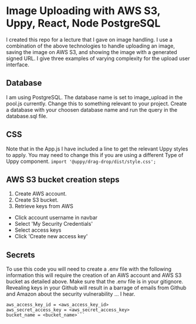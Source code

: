 # Image Uploading with AWS S3, Uppy, React, Node PostgreSQL
I created this repo for a lecture that I gave on image handling. I use a combination of the above technologies to handle uploading an image, saving the image on AWS S3, and showing the image with a generated signed URL. I give three examples of varying complexity for the upload user interface.

## Database
I am using PostgreSQL. The database name is set to image_upload in the pool.js currently. Change this to something relevant to your project. Create a database with your choosen database name and run the query in the database.sql file.

## CSS
Note that in the App.js I have included a line to get the relevant Uppy styles to apply. You may need to change this if you are using a different Type of Uppy component. 
```import '@uppy/drag-drop/dist/style.css';```

## AWS S3 bucket creation steps
1. Create AWS account.
1. Create S3 bucket.
1. Retrieve keys from AWS
  * Click account username in navbar
  * Select 'My Security Credentials'
  * Select access keys
  * Click 'Create new access key'

## Secrets
To use this code you will need to create a .env file with the following information this will require the creation of an AWS account and AWS S3 bucket as detailed above. Make sure that the .env file is in your gitignore. Revealing keys in your Github will result in a barrage of emails from Github and Amazon about the security vulnerability ... I hear. 

```SERVER_SESSION_SECRET = <anything>
aws_access_key_id = <aws_access_key_id>
aws_secret_access_key = <aws_secret_access_key>
bucket_name = <bucket_name>```

